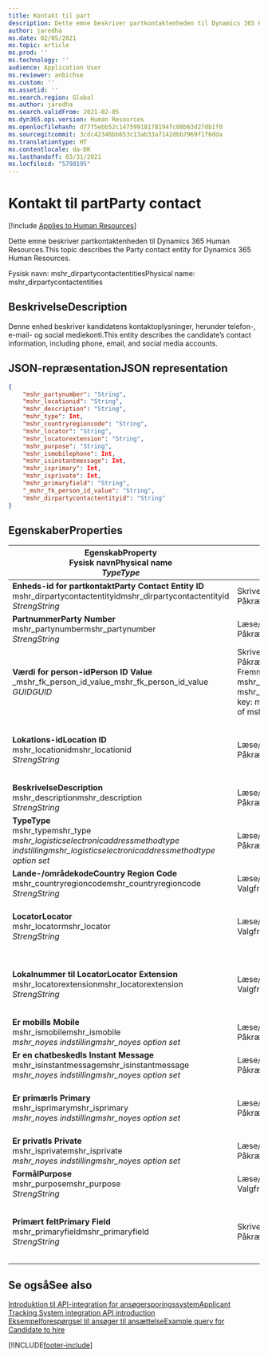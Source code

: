 ```yaml
---
title: Kontakt til part
description: Dette emne beskriver partkontaktenheden til Dynamics 365 Human Resources.
author: jaredha
ms.date: 02/05/2021
ms.topic: article
ms.prod: ''
ms.technology: ''
audience: Application User
ms.reviewer: anbichse
ms.custom: ''
ms.assetid: ''
ms.search.region: Global
ms.author: jaredha
ms.search.validFrom: 2021-02-05
ms.dyn365.ops.version: Human Resources
ms.openlocfilehash: d77f5ebb52c14759918178194fc08b63d27db1f0
ms.sourcegitcommit: 3cdc42346bb653c13ab33a7142dbb7969f1f6dda
ms.translationtype: HT
ms.contentlocale: da-DK
ms.lasthandoff: 03/31/2021
ms.locfileid: "5798195"
---
```

# <a name="party-contact"></a><span data-ttu-id="b9879-103">Kontakt til part</span><span class="sxs-lookup"><span data-stu-id="b9879-103">Party contact</span></span>

[!include [Applies to Human Resources](../includes/applies-to-hr.md)]

<span data-ttu-id="b9879-104">Dette emne beskriver partkontaktenheden til Dynamics 365 Human Resources.</span><span class="sxs-lookup"><span data-stu-id="b9879-104">This topic describes the Party contact entity for Dynamics 365 Human Resources.</span></span>

<span data-ttu-id="b9879-105">Fysisk navn: mshr_dirpartycontactentities</span><span class="sxs-lookup"><span data-stu-id="b9879-105">Physical name: mshr_dirpartycontactentities</span></span>

## <a name="description"></a><span data-ttu-id="b9879-106">Beskrivelse</span><span class="sxs-lookup"><span data-stu-id="b9879-106">Description</span></span>

<span data-ttu-id="b9879-107">Denne enhed beskriver kandidatens kontaktoplysninger, herunder telefon-, e-mail- og social mediekonti.</span><span class="sxs-lookup"><span data-stu-id="b9879-107">This entity describes the candidate’s contact information, including phone, email, and social media accounts.</span></span>

## <a name="json-representation"></a><span data-ttu-id="b9879-108">JSON-repræsentation</span><span class="sxs-lookup"><span data-stu-id="b9879-108">JSON representation</span></span>

```json
{
    "mshr_partynumber": "String",
    "mshr_locationid": "String",
    "mshr_description": "String",
    "mshr_type": Int,
    "mshr_countryregioncode": "String",
    "mshr_locator": "String",
    "mshr_locatorextension": "String",
    "mshr_purpose": "String",
    "mshr_ismobilephone": Int,
    "mshr_isinstantmessage": Int,
    "mshr_isprimary": Int,
    "mshr_isprivate": Int,
    "mshr_primaryfield": "String",
    "_mshr_fk_person_id_value": "String",
    "mshr_dirpartycontactentityid": "String"
}
```

## <a name="properties"></a><span data-ttu-id="b9879-109">Egenskaber</span><span class="sxs-lookup"><span data-stu-id="b9879-109">Properties</span></span>

| <span data-ttu-id="b9879-110">Egenskab</span><span class="sxs-lookup"><span data-stu-id="b9879-110">Property</span></span><br><span data-ttu-id="b9879-111">**Fysisk navn**</span><span class="sxs-lookup"><span data-stu-id="b9879-111">**Physical name**</span></span><br><span data-ttu-id="b9879-112">**_Type_**</span><span class="sxs-lookup"><span data-stu-id="b9879-112">**_Type_**</span></span> | <span data-ttu-id="b9879-113">Anvendelse</span><span class="sxs-lookup"><span data-stu-id="b9879-113">Use</span></span> | <span data-ttu-id="b9879-114">Beskrivelse</span><span class="sxs-lookup"><span data-stu-id="b9879-114">Description</span></span> |
| --- | --- | --- |
| <span data-ttu-id="b9879-115">**Enheds-id for partkontakt**</span><span class="sxs-lookup"><span data-stu-id="b9879-115">**Party Contact Entity ID**</span></span><br><span data-ttu-id="b9879-116">mshr_dirpartycontactentityid</span><span class="sxs-lookup"><span data-stu-id="b9879-116">mshr_dirpartycontactentityid</span></span><br><span data-ttu-id="b9879-117">*Streng*</span><span class="sxs-lookup"><span data-stu-id="b9879-117">*String*</span></span> | <span data-ttu-id="b9879-118">Skrivebeskyttet</span><span class="sxs-lookup"><span data-stu-id="b9879-118">Read-only</span></span><br><span data-ttu-id="b9879-119">Påkrævet</span><span class="sxs-lookup"><span data-stu-id="b9879-119">Required</span></span> | <span data-ttu-id="b9879-120">Systemgenereret entydigt id til enhedsposten.</span><span class="sxs-lookup"><span data-stu-id="b9879-120">System-generated unique identifier for the entity record.</span></span> |
| <span data-ttu-id="b9879-121">**Partnummer**</span><span class="sxs-lookup"><span data-stu-id="b9879-121">**Party Number**</span></span><br><span data-ttu-id="b9879-122">mshr_partynumber</span><span class="sxs-lookup"><span data-stu-id="b9879-122">mshr_partynumber</span></span><br><span data-ttu-id="b9879-123">*Streng*</span><span class="sxs-lookup"><span data-stu-id="b9879-123">*String*</span></span> | <span data-ttu-id="b9879-124">Læse/skrive</span><span class="sxs-lookup"><span data-stu-id="b9879-124">Read/write</span></span><br><span data-ttu-id="b9879-125">Påkrævet</span><span class="sxs-lookup"><span data-stu-id="b9879-125">Required</span></span> | <span data-ttu-id="b9879-126">Id for den tilknyttede partpost (person).</span><span class="sxs-lookup"><span data-stu-id="b9879-126">The ID of the associated party (person) record.</span></span> |
| <span data-ttu-id="b9879-127">**Værdi for person-id**</span><span class="sxs-lookup"><span data-stu-id="b9879-127">**Person ID Value**</span></span><br><span data-ttu-id="b9879-128">_mshr_fk_person_id_value</span><span class="sxs-lookup"><span data-stu-id="b9879-128">_mshr_fk_person_id_value</span></span><br><span data-ttu-id="b9879-129">*GUID*</span><span class="sxs-lookup"><span data-stu-id="b9879-129">*GUID*</span></span> | <span data-ttu-id="b9879-130">Skrivebeskyttet</span><span class="sxs-lookup"><span data-stu-id="b9879-130">Read-only</span></span><br><span data-ttu-id="b9879-131">Påkrævet</span><span class="sxs-lookup"><span data-stu-id="b9879-131">Required</span></span><br><span data-ttu-id="b9879-132">Fremmed nøgle: mshr_dirpersonentityid of mshr_dirpersonentity</span><span class="sxs-lookup"><span data-stu-id="b9879-132">Foreign key: mshr_dirpersonentityid of mshr_dirpersonentity</span></span> | <span data-ttu-id="b9879-133">Systemgenereret id til partpost (person).</span><span class="sxs-lookup"><span data-stu-id="b9879-133">The system-generated identifier of the party (person) entity record.</span></span> |
| <span data-ttu-id="b9879-134">**Lokations-id**</span><span class="sxs-lookup"><span data-stu-id="b9879-134">**Location ID**</span></span><br><span data-ttu-id="b9879-135">mshr_locationid</span><span class="sxs-lookup"><span data-stu-id="b9879-135">mshr_locationid</span></span><br><span data-ttu-id="b9879-136">*Streng*</span><span class="sxs-lookup"><span data-stu-id="b9879-136">*String*</span></span> | <span data-ttu-id="b9879-137">Læse/skrive</span><span class="sxs-lookup"><span data-stu-id="b9879-137">Read/write</span></span><br><span data-ttu-id="b9879-138">Påkrævet</span><span class="sxs-lookup"><span data-stu-id="b9879-138">Required</span></span> | <span data-ttu-id="b9879-139">Lokations-id for adressepost.</span><span class="sxs-lookup"><span data-stu-id="b9879-139">The location ID of the address record.</span></span> <span data-ttu-id="b9879-140">Konfigurer i enheden mshr_logisticspostaladdresslocationcdsentity.</span><span class="sxs-lookup"><span data-stu-id="b9879-140">Set up in mshr_logisticspostaladdresslocationcdsentity entity.</span></span> |
| <span data-ttu-id="b9879-141">**Beskrivelse**</span><span class="sxs-lookup"><span data-stu-id="b9879-141">**Description**</span></span><br><span data-ttu-id="b9879-142">mshr_description</span><span class="sxs-lookup"><span data-stu-id="b9879-142">mshr_description</span></span><br><span data-ttu-id="b9879-143">*Streng*</span><span class="sxs-lookup"><span data-stu-id="b9879-143">*String*</span></span> | <span data-ttu-id="b9879-144">Læse/skrive</span><span class="sxs-lookup"><span data-stu-id="b9879-144">Read/write</span></span><br><span data-ttu-id="b9879-145">Påkrævet</span><span class="sxs-lookup"><span data-stu-id="b9879-145">Required</span></span> | <span data-ttu-id="b9879-146">Beskrivelse af kontaktoplysningerne.</span><span class="sxs-lookup"><span data-stu-id="b9879-146">The description of the contact details.</span></span> |
| <span data-ttu-id="b9879-147">**Type**</span><span class="sxs-lookup"><span data-stu-id="b9879-147">**Type**</span></span><br><span data-ttu-id="b9879-148">mshr_type</span><span class="sxs-lookup"><span data-stu-id="b9879-148">mshr_type</span></span><br><span data-ttu-id="b9879-149">*mshr_logisticselectronicaddressmethodtype indstilling*</span><span class="sxs-lookup"><span data-stu-id="b9879-149">*mshr_logisticselectronicaddressmethodtype option set*</span></span> | <span data-ttu-id="b9879-150">Læse/skrive</span><span class="sxs-lookup"><span data-stu-id="b9879-150">Read/write</span></span><br><span data-ttu-id="b9879-151">Påkrævet</span><span class="sxs-lookup"><span data-stu-id="b9879-151">Required</span></span> | <span data-ttu-id="b9879-152">Kontaktoplysningstype.</span><span class="sxs-lookup"><span data-stu-id="b9879-152">The contact detail type.</span></span> |
| <span data-ttu-id="b9879-153">**Lande-/områdekode**</span><span class="sxs-lookup"><span data-stu-id="b9879-153">**Country Region Code**</span></span><br><span data-ttu-id="b9879-154">mshr_countryregioncode</span><span class="sxs-lookup"><span data-stu-id="b9879-154">mshr_countryregioncode</span></span><br><span data-ttu-id="b9879-155">*Streng*</span><span class="sxs-lookup"><span data-stu-id="b9879-155">*String*</span></span> | <span data-ttu-id="b9879-156">Læse/skrive</span><span class="sxs-lookup"><span data-stu-id="b9879-156">Read/write</span></span><br><span data-ttu-id="b9879-157">Valgfri</span><span class="sxs-lookup"><span data-stu-id="b9879-157">Optional</span></span> | <span data-ttu-id="b9879-158">Landet eller området i adressen.</span><span class="sxs-lookup"><span data-stu-id="b9879-158">The country or region of the address.</span></span> |
| <span data-ttu-id="b9879-159">**Locator**</span><span class="sxs-lookup"><span data-stu-id="b9879-159">**Locator**</span></span><br><span data-ttu-id="b9879-160">mshr_locator</span><span class="sxs-lookup"><span data-stu-id="b9879-160">mshr_locator</span></span><br><span data-ttu-id="b9879-161">*Streng*</span><span class="sxs-lookup"><span data-stu-id="b9879-161">*String*</span></span> | <span data-ttu-id="b9879-162">Læse/skrive</span><span class="sxs-lookup"><span data-stu-id="b9879-162">Read/write</span></span><br><span data-ttu-id="b9879-163">Valgfri</span><span class="sxs-lookup"><span data-stu-id="b9879-163">Optional</span></span> | <span data-ttu-id="b9879-164">Kontaktoplysninger.</span><span class="sxs-lookup"><span data-stu-id="b9879-164">The contact details.</span></span> <span data-ttu-id="b9879-165">Hvis typen f.eks. er **e-mail-adresse**, indeholder dette felt kandidatens e-mailadresse.</span><span class="sxs-lookup"><span data-stu-id="b9879-165">For example, if the type is **Email address**, then this field contains the candidate’s email address.</span></span> |
| <span data-ttu-id="b9879-166">**Lokalnummer til Locator**</span><span class="sxs-lookup"><span data-stu-id="b9879-166">**Locator Extension**</span></span><br><span data-ttu-id="b9879-167">mshr_locatorextension</span><span class="sxs-lookup"><span data-stu-id="b9879-167">mshr_locatorextension</span></span><br><span data-ttu-id="b9879-168">*Streng*</span><span class="sxs-lookup"><span data-stu-id="b9879-168">*String*</span></span> | <span data-ttu-id="b9879-169">Læse/skrive</span><span class="sxs-lookup"><span data-stu-id="b9879-169">Read/write</span></span><br><span data-ttu-id="b9879-170">Valgfri</span><span class="sxs-lookup"><span data-stu-id="b9879-170">Optional</span></span> | <span data-ttu-id="b9879-171">Lokalnummer til Locator.</span><span class="sxs-lookup"><span data-stu-id="b9879-171">The locator extension.</span></span> <span data-ttu-id="b9879-172">Hvis typen f.eks. er **Telefon**, vil denne egenskab indeholde lokalnummeret for telefonnummeret.</span><span class="sxs-lookup"><span data-stu-id="b9879-172">For example, if the type is **Phone**, then this property would contain the phone number extension.</span></span> |
| <span data-ttu-id="b9879-173">**Er mobil**</span><span class="sxs-lookup"><span data-stu-id="b9879-173">**Is Mobile**</span></span><br><span data-ttu-id="b9879-174">mshr_ismobile</span><span class="sxs-lookup"><span data-stu-id="b9879-174">mshr_ismobile</span></span><br><span data-ttu-id="b9879-175">*mshr_noyes indstilling*</span><span class="sxs-lookup"><span data-stu-id="b9879-175">*mshr_noyes option set*</span></span> | <span data-ttu-id="b9879-176">Læse/skrive</span><span class="sxs-lookup"><span data-stu-id="b9879-176">Read/write</span></span><br><span data-ttu-id="b9879-177">Påkrævet</span><span class="sxs-lookup"><span data-stu-id="b9879-177">Required</span></span> | <span data-ttu-id="b9879-178">Angiver, om telefon er et mobilnummer.</span><span class="sxs-lookup"><span data-stu-id="b9879-178">Specifies whether the phone is a mobile number.</span></span> |
| <span data-ttu-id="b9879-179">**Er en chatbesked**</span><span class="sxs-lookup"><span data-stu-id="b9879-179">**Is Instant Message**</span></span><br><span data-ttu-id="b9879-180">mshr_isinstantmessage</span><span class="sxs-lookup"><span data-stu-id="b9879-180">mshr_isinstantmessage</span></span><br><span data-ttu-id="b9879-181">*mshr_noyes indstilling*</span><span class="sxs-lookup"><span data-stu-id="b9879-181">*mshr_noyes option set*</span></span> | <span data-ttu-id="b9879-182">Læse/skrive</span><span class="sxs-lookup"><span data-stu-id="b9879-182">Read/write</span></span><br><span data-ttu-id="b9879-183">Påkrævet</span><span class="sxs-lookup"><span data-stu-id="b9879-183">Required</span></span> | <span data-ttu-id="b9879-184">Angiver, om telefon er aktiveret til chatbeskeder.</span><span class="sxs-lookup"><span data-stu-id="b9879-184">Specifies whether the phone is enabled for instant messaging.</span></span> |
| <span data-ttu-id="b9879-185">**Er primær**</span><span class="sxs-lookup"><span data-stu-id="b9879-185">**Is Primary**</span></span><br><span data-ttu-id="b9879-186">mshr_isprimary</span><span class="sxs-lookup"><span data-stu-id="b9879-186">mshr_isprimary</span></span><br><span data-ttu-id="b9879-187">*mshr_noyes indstilling*</span><span class="sxs-lookup"><span data-stu-id="b9879-187">*mshr_noyes option set*</span></span> | <span data-ttu-id="b9879-188">Læse/skrive</span><span class="sxs-lookup"><span data-stu-id="b9879-188">Read/write</span></span><br><span data-ttu-id="b9879-189">Påkrævet</span><span class="sxs-lookup"><span data-stu-id="b9879-189">Required</span></span> | <span data-ttu-id="b9879-190">Bestemmer den primære kontaktperson for kontaktpersontypen.</span><span class="sxs-lookup"><span data-stu-id="b9879-190">Determines the primary contact of the contact type.</span></span> <span data-ttu-id="b9879-191">Der må kun være én primær post pr. kontaktpersontype.</span><span class="sxs-lookup"><span data-stu-id="b9879-191">There must be only one primary record per contact type.</span></span> |
| <span data-ttu-id="b9879-192">**Er privat**</span><span class="sxs-lookup"><span data-stu-id="b9879-192">**Is Private**</span></span><br><span data-ttu-id="b9879-193">mshr_isprivate</span><span class="sxs-lookup"><span data-stu-id="b9879-193">mshr_isprivate</span></span><br><span data-ttu-id="b9879-194">*mshr_noyes indstilling*</span><span class="sxs-lookup"><span data-stu-id="b9879-194">*mshr_noyes option set*</span></span> | <span data-ttu-id="b9879-195">Læse/skrive</span><span class="sxs-lookup"><span data-stu-id="b9879-195">Read/write</span></span><br><span data-ttu-id="b9879-196">Påkrævet</span><span class="sxs-lookup"><span data-stu-id="b9879-196">Required</span></span> | <span data-ttu-id="b9879-197">Angiver, om denne adresse er en privat adresse for personen.</span><span class="sxs-lookup"><span data-stu-id="b9879-197">Identifies whether this address is a private address for the person.</span></span> |
| <span data-ttu-id="b9879-198">**Formål**</span><span class="sxs-lookup"><span data-stu-id="b9879-198">**Purpose**</span></span><br><span data-ttu-id="b9879-199">mshr_purpose</span><span class="sxs-lookup"><span data-stu-id="b9879-199">mshr_purpose</span></span><br><span data-ttu-id="b9879-200">*Streng*</span><span class="sxs-lookup"><span data-stu-id="b9879-200">*String*</span></span> | <span data-ttu-id="b9879-201">Læse/skrive</span><span class="sxs-lookup"><span data-stu-id="b9879-201">Read/write</span></span><br><span data-ttu-id="b9879-202">Valgfri</span><span class="sxs-lookup"><span data-stu-id="b9879-202">Optional</span></span> | <span data-ttu-id="b9879-203">Formål/rolle med kontaktoplysninger.</span><span class="sxs-lookup"><span data-stu-id="b9879-203">The purpose/role of the contact details.</span></span> |
| <span data-ttu-id="b9879-204">**Primært felt**</span><span class="sxs-lookup"><span data-stu-id="b9879-204">**Primary Field**</span></span><br><span data-ttu-id="b9879-205">mshr_primaryfield</span><span class="sxs-lookup"><span data-stu-id="b9879-205">mshr_primaryfield</span></span><br><span data-ttu-id="b9879-206">*Streng*</span><span class="sxs-lookup"><span data-stu-id="b9879-206">*String*</span></span> | <span data-ttu-id="b9879-207">Skrivebeskyttet</span><span class="sxs-lookup"><span data-stu-id="b9879-207">Read-only</span></span><br><span data-ttu-id="b9879-208">Påkrævet</span><span class="sxs-lookup"><span data-stu-id="b9879-208">Required</span></span> | <span data-ttu-id="b9879-209">Felt, der bruges som primært id for enhedsposten.</span><span class="sxs-lookup"><span data-stu-id="b9879-209">Field used as a primary identifier of the entity record.</span></span> <span data-ttu-id="b9879-210">Kombinationen af partnummer, type, beskrivelse og locator.</span><span class="sxs-lookup"><span data-stu-id="b9879-210">Combination of party number, type, description, and locator.</span></span> |

## <a name="see-also"></a><span data-ttu-id="b9879-211">Se også</span><span class="sxs-lookup"><span data-stu-id="b9879-211">See also</span></span>

[<span data-ttu-id="b9879-212">Introduktion til API-integration for ansøgersporingssystem</span><span class="sxs-lookup"><span data-stu-id="b9879-212">Applicant Tracking System integration API introduction</span></span>](hr-admin-integration-ats-api-introduction.md)<br>
[<span data-ttu-id="b9879-213">Eksempelforespørgsel til ansøger til ansættelse</span><span class="sxs-lookup"><span data-stu-id="b9879-213">Example query for Candidate to hire</span></span>](hr-admin-integration-ats-api-candidate-to-hire-example-query.md)



[!INCLUDE[footer-include](../includes/footer-banner.md)]